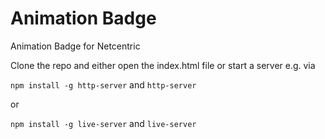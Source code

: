 # Animation Badge
Animation Badge for Netcentric

Clone the repo and either open the index.html file or start a server e.g. via

`npm install -g http-server` and `http-server`

or

`npm install -g live-server` and `live-server`
